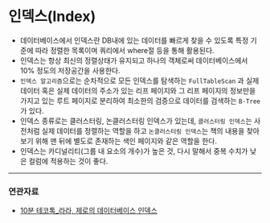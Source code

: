 # 인덱스(Index)

- 데이터베이스에서 인덱스란 DB내에 있는 데이터를 빠르게 찾을 수 있도록 특정 기준에 따라 정렬한 목록이며 쿼리에서 where절 등을 통해 활용된다.
- 인덱스는 항상 최신의 정렬상태가 유지되고 하나의 객체로써 데이터베이스에서 10% 정도의 저장공간을 사용한다.
- `인덱스 알고리즘`으로는 순차적으로 모든 인덱스를 탐색하는 `FullTableScan` 과 실제 데이터 혹은 실제 데이터의 주소가 있는 리프 페이지와 그 리프 페이지의 정보만을 가지고 있는 루트 페이지로 분리하여 최소한의 검증으로 데이터를 검색하는 `B-Tree` 가 있다.
- 인덱스 종류로는 클러스터링, 논클러스터링 인덱스가 있는데, `클러스터링 인덱스`는 사전처럼 실제 데이터를 정렬하는 역할을 하고 `논클러스터링 인덱스`는 책의 내용을 찾아보기 위해 맨 뒤에 별도로 존재하는 색인 페이지와 같은 역할을 한다.
- 인덱스는 카디널리티(그룹 내 요소의 개수)가 높은 것, 다시 말해서 중복 수치가 낮은 컬럼에 적용하는 것이 좋다.

---
### 연관자료
- [10분 테코톡_라라, 제로의 데이터베이스 인덱스](https://youtu.be/edpYzFgHbqs)

